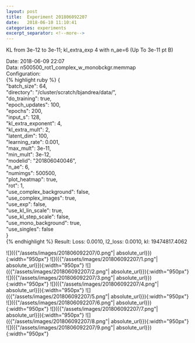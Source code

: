 ```yaml
---
layout: post
title:  Experiment 201806092207
date:   2018-06-10 11:10:41
categories: experiments
excerpt_separator: <!--more-->
---
```

KL from 3e-12 to 3e-11; kl_extra_exp 4 with n_ae=6 (Up To 3e-11 pt B)  

 <!--more-->
Date: 2018-06-09 22:07  
Data: n500500_rot1_complex_w_monobckgr.memmap  
Configuration:   
{% highlight ruby %}
{  
    "batch_size": 64,   
    "directory": "/cluster/scratch/bjandrea/data/",   
    "do_training": true,   
    "epoch_updates": 100,   
    "epochs": 200,   
    "input_s": 128,   
    "kl_extra_exponent": 4,   
    "kl_extra_mult": 2,   
    "latent_dim": 100,   
    "learning_rate": 0.001,   
    "max_mult": 3e-11,   
    "min_mult": 3e-12,   
    "modelid": "201806040046",   
    "n_ae": 6,   
    "numimgs": 500500,   
    "plot_heatmap": true,   
    "rot": 1,   
    "use_complex_background": false,   
    "use_complex_images": true,   
    "use_exp": false,   
    "use_kl_lin_scale": true,   
    "use_kl_step_scale": false,   
    "use_mono_background": true,   
    "use_singles": false  
}  
{% endhighlight %}
Result: Loss: 0.0010, l2_loss: 0.0010, kl: 19474817.4062  

![]({{"/assets/images/201806092207/0.png"| absolute_url}}){:width="950px"}
![]({{"/assets/images/201806092207/1.png"| absolute_url}}){:width="950px"}
![]({{"/assets/images/201806092207/2.png"| absolute_url}}){:width="950px"}
![]({{"/assets/images/201806092207/3.png"| absolute_url}}){:width="950px"}
![]({{"/assets/images/201806092207/4.png"| absolute_url}}){:width="950px"}
![]({{"/assets/images/201806092207/5.png"| absolute_url}}){:width="950px"}
![]({{"/assets/images/201806092207/6.png"| absolute_url}}){:width="950px"}
![]({{"/assets/images/201806092207/7.png"| absolute_url}}){:width="950px"}
![]({{"/assets/images/201806092207/8.png"| absolute_url}}){:width="950px"}
![]({{"/assets/images/201806092207/9.png"| absolute_url}}){:width="950px"}
